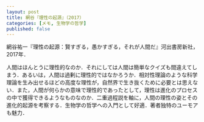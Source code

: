 ```yaml
---
layout: post
title: 網谷『理性の起源』（2017）
categories: [メモ, 生物学の哲学]
published: false
---
```


網谷祐一『理性の起源：賢すぎる，愚かすぎる，それが人間だ』河出書房新社，2017年．

人間はほんとうに理性的なのか．それにしては人間は簡単なクイズも間違えてしまう．あるいは，人間は過剰に理性的ではなかろうか．相対性理論のような科学理論を生み出せるほどの高度な理性が，自然界で生き抜くために必要とは思えない．また，人間が何らかの意味で理性的であったとして，理性は進化のプロセスの中で獲得できるようなものなのか．二重過程説を軸に，人間の理性の姿とその進化的起源を考察する．生物学の哲学への入門として好適．著者独特のユーモアも魅力．

